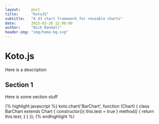 ```yaml
---
layout:     post
title:      "KotoJS"
subtitle:   "A d3 chart framework for reusable charts"
date:       2015-02-26 12:00:00
author:     "Nick Randall"
header-img: "img/home-bg.svg"
---
```


# Koto.js
Here is a description

## Section 1
Here is some section stuff

{% highlight javascript %}
koto.chart('BarChart', function (Chart) {
	class BarChart extends Chart {
		constructor(){
			this.test = true
		}
		method() {
			return this.test;
		}
	}
});
{% endhighlight %}
